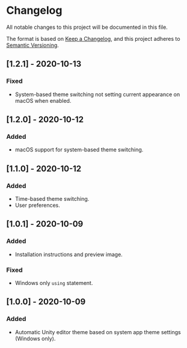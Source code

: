 # Changelog

All notable changes to this project will be documented in this file.

The format is based on [Keep a Changelog](https://keepachangelog.com/en/1.0.0/),
and this project adheres to [Semantic Versioning](https://semver.org/spec/v2.0.0.html).

## [1.2.1] - 2020-10-13

### Fixed

- System-based theme switching not setting current appearance on macOS when enabled.

## [1.2.0] - 2020-10-12

### Added

- macOS support for system-based theme switching.

## [1.1.0] - 2020-10-12

### Added

- Time-based theme switching.
- User preferences.

## [1.0.1] - 2020-10-09

### Added

- Installation instructions and preview image.

### Fixed

- Windows only `using` statement.

## [1.0.0] - 2020-10-09

### Added

- Automatic Unity editor theme based on system app theme settings (Windows only).
